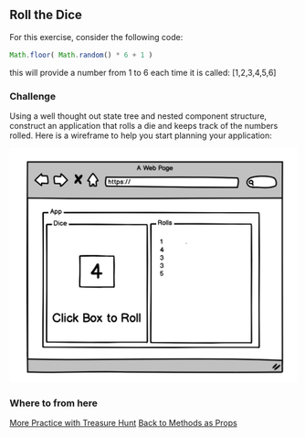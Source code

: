 ## Roll the Dice

For this exercise,  consider the following code:

```javascript
Math.floor( Math.random() * 6 + 1 )
```
this will provide a number from 1 to 6 each time it is called: [1,2,3,4,5,6]

### Challenge
Using a well thought out state tree and nested component structure, construct an application that rolls a die and keeps track of the numbers rolled.  Here is a wireframe to help you start planning your application:

![dice game](../assets/dice-game.png)

### Where to from here
[More Practice with Treasure Hunt](./09react_treasure_hunt.md)
[Back to Methods as Props](./07react_functional_props.md)
